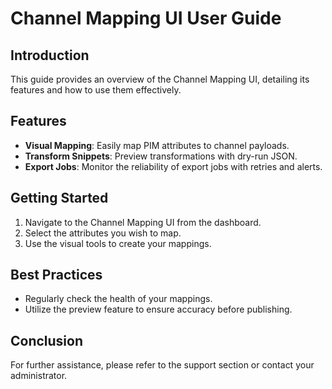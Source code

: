 # Channel Mapping UI User Guide

## Introduction
This guide provides an overview of the Channel Mapping UI, detailing its features and how to use them effectively.

## Features
- **Visual Mapping**: Easily map PIM attributes to channel payloads.
- **Transform Snippets**: Preview transformations with dry-run JSON.
- **Export Jobs**: Monitor the reliability of export jobs with retries and alerts.

## Getting Started
1. Navigate to the Channel Mapping UI from the dashboard.
2. Select the attributes you wish to map.
3. Use the visual tools to create your mappings.

## Best Practices
- Regularly check the health of your mappings.
- Utilize the preview feature to ensure accuracy before publishing.

## Conclusion
For further assistance, please refer to the support section or contact your administrator.